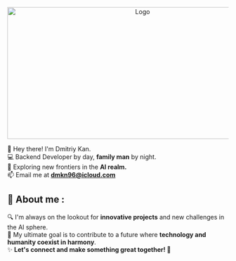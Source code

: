 <p align="center">
    <img src="https://media0.giphy.com/media/v1.Y2lkPTc5MGI3NjExd3l4OTdmZzBpcW5la2p2MzJzcDZ0bDNzZGgyZTcyMmNsYWJkM2kybyZlcD12MV9pbnRlcm5hbF9naWZfYnlfaWQmY3Q9Zw/ve43TyDQ3B4me7d22z/giphy.gif" alt="Logo" width="600" height="300">
 </p>

 
 
👋 Hey there! I'm Dmitriy Kan. <br>
💻 Backend Developer by day, **family man** by night. <br>
🤖 Exploring new frontiers in the **AI realm.** <br>
📫 Email me at **dmkn96@icloud.com** <br>
 
## 💬 About me :
🔍  I'm always on the lookout for **innovative projects** and new challenges in the AI sphere.  
🎯  My ultimate goal is to contribute to a future where **technology and humanity coexist in harmony**.  
✨  **Let's connect and make something great together! 🤝**
